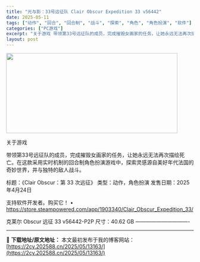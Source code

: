 ```yaml
---
title: "光与影：33号远征队 Clair Obscur Expedition 33 v56442"
date: 2025-05-11
tags: ["动作", "回合", "回合制", "战斗", "探索", "角色", "角色扮演", "软件"]
categories: ["PC游戏"]
excerpt: "关于游戏 带领第33号远征队的成员，完成摧毁女画家的任务，让她永远无法再次描绘死亡。在这款采用实时机制的回合制角色扮演游戏中，探索灵感源自美好年代法国的奇妙世界，并与独特的敌人战斗。 标题：《Clair Obscur：第 33 次远征》 类型：动作，角色扮演 发售日期：2025年4月24日 支持软件&hellip;"
layout: post
---
```


<img src="https://2cy.202588.cn/wp-content/uploads/2025/05/2025051017215180.webp" alt="" width="460" height="215" class="aligncenter size-full wp-image-13160" />

关于游戏

带领第33号远征队的成员，完成摧毁女画家的任务，让她永远无法再次描绘死亡。在这款采用实时机制的回合制角色扮演游戏中，探索灵感源自美好年代法国的奇妙世界，并与独特的敌人战斗。

标题：《Clair Obscur：第 33 次远征》
类型：动作，角色扮演
发售日期：2025年4月24日

支持软件开发者。购买它！
• https://store.steampowered.com/app/1903340/Clair_Obscur_Expedition_33/

克莱尔 Obscur 远征 33 v56442-P2P
尺寸：40.62 GB
——————————- 

---
📖 **下载地址/原文地址：** 本文最初发布于我的博客网站：[https://2cy.202588.cn/2025/05/13163/](https://2cy.202588.cn/2025/05/13163/)
